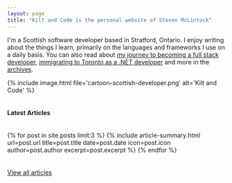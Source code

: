 ```yaml
---
layout: page
title: "Kilt and Code is the personal website of Steven McLintock"
---
```


<section class="text-center">
  <p>I'm a Scottish software developer based in Stratford, Ontario. I enjoy writing about the things I 
  learn, primarily on the languages and frameworks I use on a daily basis. You can also read about 
  <a href="{{ site.baseurl }}/2020/02/16/my-journey-to-becoming-a-full-stack-developer/">my journey to becoming a full stack developer</a>, 
  <a href="{{ site.baseurl }}/2019/06/30/coming-to-canada-immigrating-to-toronto-as-a-dotnet-developer/">immigrating to Toronto as a .NET developer</a> 
  and more in the <a href="{{ site.baseurl }}/articles">archives</a>.</p>

  {%
    include image.html
    file='cartoon-scottish-developer.png'
    alt='Kilt and Code'
  %}
</section>

<section class="text-center" style="margin: 35px 0;">
  <h4>Latest Articles</h4>
</section>

{% for post in site.posts limit:3 %}
  {%
    include article-summary.html
    url=post.url
    title=post.title
    date=post.date
    icon=post.icon
    author=post.author
    excerpt=post.excerpt
  %}
{% endfor %}

<section class="text-center" style="margin-top: 35px;">
  <a href="{{ site.baseurl }}/articles">View all articles</a>
</section>
